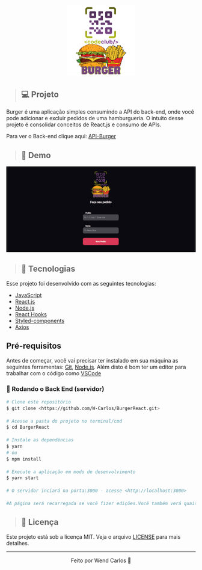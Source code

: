 <h1 align="center"> 
    <img src="./src/assets/burger.png" width="180px" alt="logo-burger">
</h1>

> ## 💻 Projeto
Burger é uma aplicação simples consumindo a API do back-end, onde você pode adicionar e excluir pedidos de uma hamburgueria. 
O intuito desse projeto é consolidar conceitos de React.js e consumo de APIs.

Para ver o Back-end clique aqui: [API-Burger](https://github.com/W-Carlos/API-Burger)

> ## 📸 Demo
<img src="./src/assets/BurgerReact.gif">

> ## 🚀 Tecnologias
Esse projeto foi desenvolvido com as seguintes tecnologias:

* [JavaScript](https://developer.mozilla.org/pt-BR/docs/Web/JavaScript)
* [React.js](https://pt-br.reactjs.org/)
* [Node.js](https://nodejs.org/en/)
* [React Hooks](https://pt-br.reactjs.org/docs/hooks-intro.html)
* [Styled-components](https://styled-components.com/)
* [Axios](https://www.npmjs.com/package/axios)

## Pré-requisitos

Antes de começar, você vai precisar ter instalado em sua máquina as seguintes ferramentas:
[Git](https://git-scm.com), [Node.js](https://nodejs.org/en/). 
Além disto é bom ter um editor para trabalhar com o código como [VSCode](https://code.visualstudio.com/)

### 🎲 Rodando o Back End (servidor)

```bash
# Clone este repositório
$ git clone <https://github.com/W-Carlos/BurgerReact.git>

# Acesse a pasta do projeto no terminal/cmd
$ cd BurgerReact

# Instale as dependências
$ yarn
# ou
$ npm install

# Execute a aplicação em modo de desenvolvimento
$ yarn start

# O servidor inciará na porta:3000 - acesse <http://localhost:3000> 

#A página será recarregada se você fizer edições.Você também verá quaisquer erros no console.
```

>## 📄 Licença
Este projeto está sob a licença MIT. Veja o arquivo <a href="https://github.com/W-Carlos/BurgerReact/blob/master/LICENSE">LICENSE</a> para mais detalhes.

---
<p align="center">Feito por Wend Carlos 👋</p>


